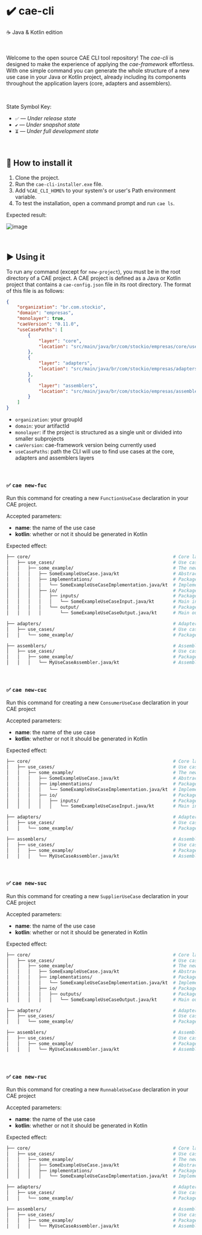 # ✔️ cae-cli
☕ Java & Kotlin edition

<br>

Welcome to the open source CAE CLI tool repository! The _cae-cli_ is designed to make the experience of applying the _cae-framework_ effortless. With one simple command you can generate the whole structure of a new use case in your Java or Kotlin project, already including its components throughout the application layers (core, adapters and assemblers).

<br>

State Symbol Key:

- ``✅`` — _Under release state_
- ``✔️`` — _Under snapshot state_
- ``⏳`` — _Under full development state_

<br>

## 🔧 How to install it
1. Clone the project.
2. Run the ``cae-cli-installer.exe`` file.
3. Add ``%CAE_CLI_HOME%`` to your system's or user's Path environment variable.
4. To test the installation, open a command prompt and run ``cae ls``.

Expected result:

![image](https://github.com/user-attachments/assets/65e0410a-f283-42ae-b5e1-399abeff713b)

<br>

## ▶️ Using it
To run any command (except for ``new-project``), you must be in the root directory of a CAE project. A CAE project is defined as a Java or Kotlin project that contains a ``cae-config.json`` file in its root directory. The format of this file is as follows:

```json
{
    "organization": "br.com.stockio",
    "domain": "empresas",
    "monolayer": true,
    "caeVersion": "0.11.0",
    "useCasePaths": [
        {
            "layer": "core",
            "location": "src/main/java/br/com/stockio/empresas/core/use_cases"
        },
        {
            "layer": "adapters",
            "location": "src/main/java/br/com/stockio/empresas/adapters/use_cases"
        },
        {
            "layer": "assemblers",
            "location": "src/main/java/br/com/stockio/empresas/assemblers/use_cases"
        }
    ]
}
````
- ``organization``: your groupId
- ``domain``: your artifactId
- ``monolayer``: if the project is structured as a single unit or divided into smaller subprojects
- ``caeVersion``: cae-framework version being currently used
- ``useCasePaths``: path the CLI will use to find use cases at the core, adapters and assemblers layers

<br>

### ``✅`` ``cae new-fuc``
Run this command for creating a new ``FunctionUseCase`` declaration in your CAE project.

Accepted parameters:
- **name**: the name of the use case
- **kotlin**: whether or not it should be generated in Kotlin

Expected effect:
```bash
├── core/                                                     # Core layer package
│   ├── use_cases/                                            # Use cases package
│   │   ├── some_example/                                     # The new use case package
│   │   │   ├── SomeExampleUseCase.java/kt                    # Abstract class for the primary port of the new use case
│   │   │   ├── implementations/                              # Package for the implementation of the new use case
│   │   │   │   └── SomeExampleUseCaseImplementation.java/kt  # Implementation class of the new use case
│   │   │   ├── io/                                           # Package for the I/O declaration of the use case
│   │   │   │   ├── inputs/                                   # Package for input classes
│   │   │   │   │   └── SomeExampleUseCaseInput.java/kt       # Main input class for the new use case
│   │   │   │   └── output/                                   # Package for output classes
│   │   │   │       └── SomeExampleUseCaseOutput.java/kt      # Main output class for the new use case

├── adapters/                                                 # Adapters layer package
│   ├── use_cases/                                            # Use cases package
│   │   └── some_example/                                     # Package for the new use case adapters (starts empty)

├── assemblers/                                               # Assemblers layer
│   ├── use_cases/                                            # Use cases package
│   │   ├── some_example/                                     # Package for assembling the new use case
│   │   │   └── MyUseCaseAssembler.java/kt                    # Assembler class (Factory) for the use case

```

<br>

### ``✅`` ``cae new-cuc``
Run this command for creating a new ``ConsumerUseCase`` declaration in your CAE project

Accepted parameters:
- **name**: the name of the use case
- **kotlin**: whether or not it should be generated in Kotlin

Expected effect:
```bash
├── core/                                                     # Core layer package
│   ├── use_cases/                                            # Use cases package
│   │   ├── some_example/                                     # The new use case package
│   │   │   ├── SomeExampleUseCase.java/kt                    # Abstract class for the primary port of the new use case
│   │   │   ├── implementations/                              # Package for the implementation of the new use case
│   │   │   │   └── SomeExampleUseCaseImplementation.java/kt  # Implementation class of the new use case
│   │   │   ├── io/                                           # Package for the I/O declaration of the use case
│   │   │   │   ├── inputs/                                   # Package for input classes
│   │   │   │   │   └── SomeExampleUseCaseInput.java/kt       # Main input class for the new use case

├── adapters/                                                 # Adapters layer package
│   ├── use_cases/                                            # Use cases package
│   │   └── some_example/                                     # Package for the new use case adapters (starts empty)

├── assemblers/                                               # Assemblers layer
│   ├── use_cases/                                            # Use cases package
│   │   ├── some_example/                                     # Package for assembling the new use case
│   │   │   └── MyUseCaseAssembler.java/kt                    # Assembler class (Factory) for the use case

```
<br>

### ``✅`` ``cae new-suc``
Run this command for creating a new ``SupplierUseCase`` declaration in your CAE project


Accepted parameters:
- **name**: the name of the use case
- **kotlin**: whether or not it should be generated in Kotlin

Expected effect:
```bash
├── core/                                                     # Core layer package
│   ├── use_cases/                                            # Use cases package
│   │   ├── some_example/                                     # The new use case package
│   │   │   ├── SomeExampleUseCase.java/kt                    # Abstract class for the primary port of the new use case
│   │   │   ├── implementations/                              # Package for the implementation of the new use case
│   │   │   │   └── SomeExampleUseCaseImplementation.java/kt  # Implementation class of the new use case
│   │   │   ├── io/                                           # Package for the I/O declaration of the use case
│   │   │   │   ├── outputs/                                  # Package for output classes
│   │   │   │   │   └── SomeExampleUseCaseOutput.java/kt      # Main output class for the new use case

├── adapters/                                                 # Adapters layer package
│   ├── use_cases/                                            # Use cases package
│   │   └── some_example/                                     # Package for the new use case adapters (starts empty)

├── assemblers/                                               # Assemblers layer
│   ├── use_cases/                                            # Use cases package
│   │   ├── some_example/                                     # Package for assembling the new use case
│   │   │   └── MyUseCaseAssembler.java/kt                    # Assembler class (Factory) for the use case

```
<br>

### ``✅`` ``cae new-ruc``
Run this command for creating a new ``RunnableUseCase`` declaration in your CAE project

Accepted parameters:
- **name**: the name of the use case
- **kotlin**: whether or not it should be generated in Kotlin

Expected effect:
```bash
├── core/                                                     # Core layer package
│   ├── use_cases/                                            # Use cases package
│   │   ├── some_example/                                     # The new use case package
│   │   │   ├── SomeExampleUseCase.java/kt                    # Abstract class for the primary port of the new use case
│   │   │   ├── implementations/                              # Package for the implementation of the new use case
│   │   │   │   └── SomeExampleUseCaseImplementation.java/kt  # Implementation class of the new use case

├── adapters/                                                 # Adapters layer package
│   ├── use_cases/                                            # Use cases package
│   │   └── some_example/                                     # Package for the new use case adapters (starts empty)

├── assemblers/                                               # Assemblers layer
│   ├── use_cases/                                            # Use cases package
│   │   ├── some_example/                                     # Package for assembling the new use case
│   │   │   └── MyUseCaseAssembler.java/kt                    # Assembler class (Factory) for the use case

```

<br>
<br>
<br>



